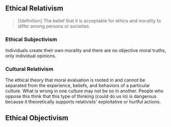 ## Ethical Relativism
>[!definition]
>The belief that it is acceptable for ethics and morality to differ among persons or societies.

### Ethical Subjectivism
Individuals create their own morality and there are no objective moral truths, only individual opinions. 
### Cultural Relativism
The ethical theory that moral evaluation is rooted in and cannot be separated from the experience, beliefs, and behaviors of a particular culture. What is wrong in one culture may not be so in another. 
People who oppose this think that this type of thinking (could do us in) is dangerous because it theoretically supports relativists' exploitative or hurtful actions. 
## Ethical Objectivism